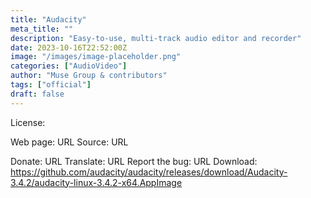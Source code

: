 ```yaml
---
title: "Audacity"
meta_title: ""
description: "Easy-to-use, multi-track audio editor and recorder"
date: 2023-10-16T22:52:00Z
image: "/images/image-placeholder.png"
categories: ["AudioVideo"]
author: "Muse Group & contributors"
tags: ["official"]
draft: false
---
```


License:

Web page: URL
Source: URL

Donate: URL
Translate: URL
Report the bug: URL
Download: https://github.com/audacity/audacity/releases/download/Audacity-3.4.2/audacity-linux-3.4.2-x64.AppImage
